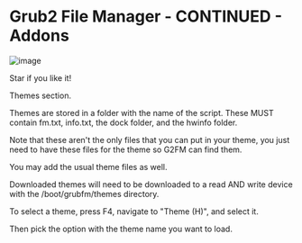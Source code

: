 # Grub2 File Manager - CONTINUED - Addons

![image](https://github.com/TCFFan123/g2fm-continued/assets/107446530/c6d4f361-5f80-4e15-8241-7c76afa5b95c)

Star if you like it!

Themes section.

Themes are stored in a folder with the name of the script.
These MUST contain fm.txt, info.txt, the dock folder, and the hwinfo folder.

Note that these aren't the only files that you can put in your theme, you just need to have these files for the theme so G2FM can find them.

You may add the usual theme files as well.

Downloaded themes will need to be downloaded to a read AND write device with the /boot/grubfm/themes directory. 

To select a theme, press F4, navigate to "Theme (H)", and select it.

Then pick the option with the theme name you want to load.
